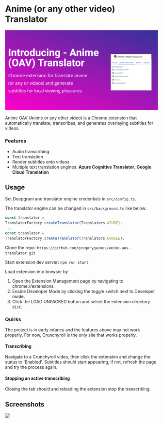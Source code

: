 # Anime (or any other video) Translator

<img src="img/anime_oav_banner.png" />

Anime OAV (Anime or any other video) is a Chrome extension that automatically translate, transcribes, and generates overlaying subtitles for videos.

### Features
- Audio transcribing
- Text translation
- Render subtitles onto videos
- Multiple text translation engines: **Azure Cognitive Translator**, **Google Cloud Translation**

## Usage
Set Deepgram and translator engine credentials in `src/config.ts`.

The translator engine can be changed in `src/background.ts` like below:
```javascript
const translator = 
TranslatorFactory.createTranslator(Translators.AZURE);
...
const translator = 
TranslatorFactory.createTranslator(Translators.GOOGLE);
```

Clone the repo:
`https://github.com/gregorygaines/anime-aov-translator.git`

Start extension dev server:
`npm run start`

Load extension into browser by
1. Open the Extension Management page by navigating to chrome://extensions.
2. Enable Developer Mode by clicking the toggle switch next to Developer mode.
3. Click the LOAD UNPACKED button and select the extension directory `dist`.

### Quirks

The project is in early infancy and the features above may not work properly.
For now, Crunchyroll is the only site that works properly.

#### Transcribing
Navigate to a Crunchyroll video, then click the extension and change the status to 'Enabled'.
Subtitles should start appearing, if not, refresh the page and try the process again.

#### Stopping an active transcribing
Closing the tab should and reloading the extension stop the transcribing.

## Screenshots
<img src="https://media.giphy.com/media/DBCzvE37hDRvg6sN3b/giphy.gif">


